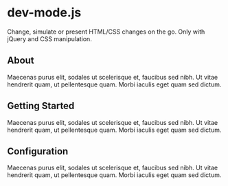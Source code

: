 # dev-mode.js

Change, simulate or present HTML/CSS changes on the go. Only with jQuery and CSS manipulation.

## About

Maecenas purus elit, sodales ut scelerisque et, faucibus sed nibh. Ut vitae hendrerit quam, ut pellentesque quam. Morbi iaculis eget quam sed dictum. 


## Getting Started

Maecenas purus elit, sodales ut scelerisque et, faucibus sed nibh. Ut vitae hendrerit quam, ut pellentesque quam. Morbi iaculis eget quam sed dictum. 


## Configuration

Maecenas purus elit, sodales ut scelerisque et, faucibus sed nibh. Ut vitae hendrerit quam, ut pellentesque quam. Morbi iaculis eget quam sed dictum. 



